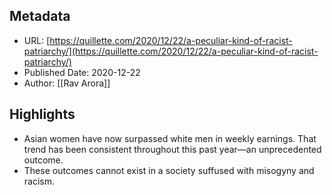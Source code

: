 ## Metadata
* URL: [https://quillette.com/2020/12/22/a-peculiar-kind-of-racist-patriarchy/](https://quillette.com/2020/12/22/a-peculiar-kind-of-racist-patriarchy/)
* Published Date: 2020-12-22
* Author: [[Rav Arora]]

## Highlights
* Asian women have now surpassed white men in weekly earnings. That trend has been consistent throughout this past year—an unprecedented outcome.
* These outcomes cannot exist in a society suffused with misogyny and racism.